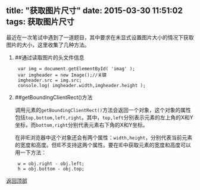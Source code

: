 title: "获取图片尺寸"
date: 2015-03-30 11:51:02
tags: 获取图片尺寸
---

最近在一次笔试中遇到了一道题目，其中要求在未显式设置图片大小的情况下获取图片的大小，这里收集了几种方法。

<!--more-->

1. ##通过读取图片的头文件信息
 
		var img = document.getElementById( 'imag' );
		var imgheader = new Image();//关键
		imgheader.src = img.src;
		console.log( imgheader.width,imgheader.height );
        
2. ##getBoundingClientRect()方法

	调用元素的`getBoundingClientRect()`方法会返回一个对象，这个对象的属性包括`top,bottom,left,right`。其中，`top,left`分别表示元素的左上角的X和Y坐标，而`bottom,right`分别代表元素右下角的X和Y坐标。
    
    在非IE浏览器中这个对象还会有两个属性：`width,height`，分别代表当前元素的宽度和高度。但IE不支持这两个属性。要在IE中获取元素的宽度和高度可以用一下方法：
   
      	w = obj.right - obj.left;
      	h = obj.bottom - obj.top;
      
      
[返回顶部](#header)

 